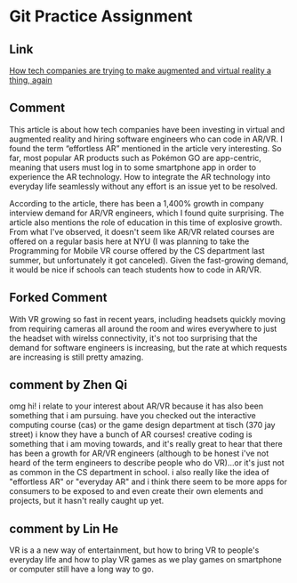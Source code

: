 # Git Practice Assignment

## Link
[How tech companies are trying to make augmented and virtual reality a thing, again](https://www.vox.com/recode/2020/2/11/21121275/augmented-virtual-reality-hiring-software-engineers-hired)

## Comment
This article is about how tech companies have been investing in virtual and augmented reality and hiring software engineers who can code in AR/VR. I found the term “effortless AR” mentioned in the article very interesting. So far, most popular AR products such as Pokémon GO are app-centric, meaning that users must log in to some smartphone app in order to experience the AR technology. How to integrate the AR technology into everyday life seamlessly without any effort is an issue yet to be resolved.

According to the article, there has been a 1,400% growth in company interview demand for AR/VR engineers, which I found quite surprising. The article also mentions the role of education in this time of explosive growth. From what I've observed, it doesn't seem like AR/VR related courses are offered on a regular basis here at NYU (I was planning to take the Programming for Mobile VR course offered by the CS department last summer, but unfortunately it got canceled). Given the fast-growing demand, it would be nice if schools can teach students how to code in AR/VR.

## Forked Comment
With VR growing so fast in recent years, including headsets quickly moving from requiring cameras all around the room and wires everywhere to just the headset with wirelss connectivity, it's not too surprising that the demand for software engineers is increasing, but the rate at which requests are increasing is still pretty amazing. 

## comment by Zhen Qi 
omg hi! i relate to your interest about AR/VR because it has also been something that i am pursuing. have you checked out the interactive computing course (cas) or the game design department at tisch (370 jay street) i know they have a bunch of AR courses!
creative coding is something that i am moving towards, and it's really great to hear that there has been a growth for AR/VR engineers (although to be honest i've not heard of the term engineers to describe people who do VR)...or it's just not as common in the CS department in school.
i also really like the idea of "effortless AR" or "everyday AR" and i think there seem to be more apps for consumers to be exposed to and even create their own elements and projects, but it hasn't really caught up yet. 

## comment by Lin He
VR is a a new way of entertainment, but how to bring VR to people's everyday life and how to play VR games as we play games on smartphone or computer still have a long way to go.
